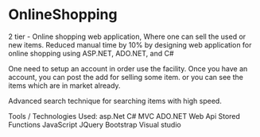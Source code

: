 # OnlineShopping
2 tier - Online shopping web application, Where one can sell the used or new items. 
Reduced manual time by 10% by designing web application for online shopping using ASP.NET, ADO.NET, and C#

One need to setup an account in order use the facility. Once you have an account, you can post the add for selling some item.
or you can see the items which are in market already.

Advanced search technique for searching items with high speed.

Tools / Technologies Used:
asp.Net C#
MVC
ADO.NET
Web Api
Stored Functions
JavaScript
JQuery
Bootstrap
Visual studio
